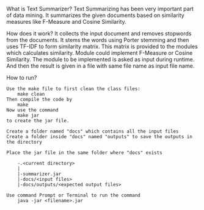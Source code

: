 
What is Text Summarizer?
Text Summarizing has been very important part of data mining. It summarizes the given documents based on similarity measures like F-Measure and Cosine Similarity.

How does it work?
It collects the input document and removes stopwords from the documents. It stems the words using Porter stemming and then uses TF-IDF to form similarity matrix.
This matrix is provided to the modules which calculates similarity. Module could implement F-Measure or Cosine Similarity. The module to be implemented is asked as input during runtime. And then the result is given in a file with same file name as input file name.

How to run?

	Use the make file to first clean the class files:
		make clean
	Then compile the code by
		make
	Now use the command
		make jar
	to create the jar file.
	
	Create a folder named "docs" which contains all the input files
	Create a folder inside "docs" named "outputs" to save the outputs in the directory

	Place the jar file in the same folder where "docs" exists
	
		-.<current directory>
		|
		|-summarizer.jar
		|-docs/<input files>
		|-docs/outputs/<expected output files>
		
	Use command Prompt or Terminal to run the command
		java -jar <filename>.jar